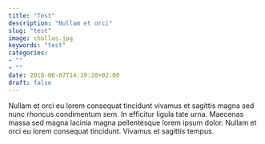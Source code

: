 ```yaml
---
title: "Test"
description: "Nullam et orci"
slug: "test"
image: chollas.jpg
keywords: "test"
categories:
- ""
- ""
date: 2018-06-07T14:19:28+02:00
draft: false
---
```


Nullam et orci eu lorem consequat tincidunt vivamus et sagittis magna sed nunc rhoncus condimentum sem. In efficitur ligula tate urna. Maecenas massa sed magna lacinia magna pellentesque lorem ipsum dolor. Nullam et orci eu lorem consequat tincidunt. Vivamus et sagittis tempus.
